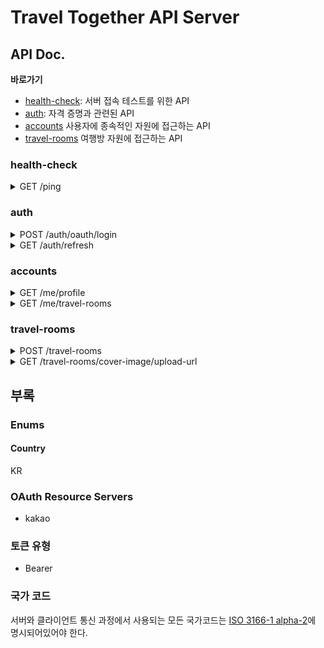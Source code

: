 # Travel Together API Server

## API Doc.

**바로가기**

- [health-check](#health-check): 서버 접속 테스트를 위한 API
- [auth](#auth): 자격 증명과 관련된 API
- [accounts](#accounts) 사용자에 종속적인 자원에 접근하는 API
- [travel-rooms](#travel-rooms) 여행방 자원에 접근하는 API

### health-check

<details>
<summary>GET /ping</summary>

#### 엔트포인트

```http
GET /ping
```

#### 설명

서버가 응답을 할 수 있는 상태인지 확인합니다. 응답 값에 의미 없는 문자열이 포함됩니다.

#### 응답 예시

```json
pong
```

</details>

### auth

<details>
<summary>POST /auth/oauth/login</summary>

#### 엔트포인트

```http
POST /auth/oauth/login
```

#### 설명

OAuth2 서비스(카카오로 로그인)를 제공하는 리소스 서버를 통해 로그인하여 액세스토큰과 리프레시토큰을 발급받습니다.

#### 요청 헤더

| 키           | 값               | 설명 |
| ------------ | ---------------- | ---- |
| Content-Type | application/json |      |

#### 요청 바디

| 이름        | 타입   | 설명                                          | 제약 조건                                                                       | 필수 여부 |
| ----------- | ------ | --------------------------------------------- | ------------------------------------------------------------------------------- | --------- |
| oauthServer | string | OAuth를 지원하는 리소스 서버를 나타냅니다.    | [지원하는 리소스 서버 리스트](#oauth-resource-servers) 중 하나의 값을 가집니다. | 필수      |
| oauthId     | string | 리소스 서버에서 발급하는 사용자의 고유 아이디 |                                                                                 | 필수      |
| oauthToken  | string | 리소스 서버에서 발급하는 액세스 토큰          |                                                                                 | 필수      |

#### 응답 바디

| 이름         | 타입    | 설명                                                                                                                                                                      | 제약 조건 | 필수 여부 |
| ------------ | ------- | ------------------------------------------------------------------------------------------------------------------------------------------------------------------------- | --------- | --------- |
| token        | string  | 서버 자원에 대한 접근 권한을 입증하기 위한 액세스 토큰. 이 값을 `Authorization` 헤더에 포함시켜야 요청자가 로그인한 사용자임을 서버가 알 수 있다. 유효기간이 비교적 짧다. |           | 필수      |
| payload.exp  | integer | 응답 바디의 token의 만료 일시. Time since epoch을 초단위로 나타낸 값이다.                                                                                                 |           | 필수      |
| payload.sub  | string  | 가치여행 API 서버에서 생성한 요청자의 고유 아이디.                                                                                                                        |           | 필수      |
| refreshToken | string  | 유효기간이 짧은 token(액세스토큰)을 재발급하기위해 사용되는 리프레시토큰.                                                                                                 |           | 필수      |

#### 응답 예시

```json
{
  "token": "eyJhbGciOiJIUzI1NiIsInR5cCI6IkpXVCJ9.eyJleHAiOjE1Nzc1OTUyNjksInN1YiI6ImI3M2ViYTRlLWQzNzQtNDAyNC1hOTliLTA0ZjZmN2QwNzMyOSJ9.bsKH6U2bKSmWuiIdBTdkgdnv3QDg4DFGnGmLRDJCwLY",
  "payload": {
    "exp": 1577595269,
    "sub": "b73eba4e-d374-4024-a99b-04f6f7d07329"
  },
  "refreshToken": "33e5505df96946059ac590a4140388e1"
}
```

</details>

<details>
<summary>GET /auth/refresh</summary>

#### 엔트포인트

```http
GET /auth/refresh
```

#### 설명

가치여행 API 서버에서 발급한 리프레시토큰으로 새로운 액세스토큰을 발급받습니다.

#### 요청 헤더

| 키   | 값           | 설명                                           |
| ---- | ------------ | ---------------------------------------------- |
| x-rt | 리프레시토큰 | 가치여행 API 서버로부터 발급받은 리프레시 토큰 |

#### 응답 예시

```json
{
  "token": "eyJhbGciOiJIUzI1NiIsInR5cCI6IkpXVCJ9.eyJleHAiOjE1Nzc1OTUzNjcsInN1YiI6ImI3M2ViYTRlLWQzNzQtNDAyNC1hOTliLTA0ZjZmN2QwNzMyOSJ9.m-zBp4qf0fOsmXvjn1utv8w-EatbAkxQImHJQDeGZOQ",
  "payload": {
    "exp": 1577595367,
    "sub": "b73eba4e-d374-4024-a99b-04f6f7d07329"
  },
  "refreshToken": "33e5505df96946059ac590a4140388e1"
}
```

</details>

### accounts

<details>
<summary>GET /me/profile</summary>

#### 엔트포인트

```http
GET /me/profile
```

#### 설명

자신의 프로필을 조회합니다.

#### 요청 헤더

| 키            | 값                                                                                               | 설명 |
| ------------- | ------------------------------------------------------------------------------------------------ | ---- |
| Authorization | [토큰 유형](#토큰-유형)과 가치여행 API서버에서 발급한 액세스토큰을 공백(' ')으로 이어붙인 문자열 |      |

#### 응답 바디

| 이름            | 타입    | 설명                                                                                 | 제약 조건 | 필수 여부 |
| --------------- | ------- | ------------------------------------------------------------------------------------ | --------- | --------- |
| id              | string  | 가치여행 API서버에서 생성한 사용자의 고유 아이디                                     |           | 필수      |
| name            | string  | 사용자의 닉네임. OAuth로 로그인한 경우 리소스서버에 설정된 값이 디폴트임.            |           | 필수      |
| profileImageUrl | string? | 사용자의 프로필 사진의 url. OAuth로 로그인한 경우 리소스서버에 설정된 값이 디폴트임. |           | 선택      |
| createdAt       | date    | 계정 생성 일시. OAuth로 로그인한 경우 최초로 로그인한 일시임.                        |           | 필수      |
| statusMessage   | string? | 상태 메시지. 설정하지 않은 경우 null.                                                |           | 선택      |

#### 응답 예시

```json
{
  "id": "b73eba4e-d374-4024-a99b-04f6f7d07329",
  "name": "김예지",
  "profileImageUrl": "http://k.kakaocdn.net/dn/cTh9DU/btqAq8c1skY/qTs4K8Ujh9oUffurqrTGPK/img_640x640.jpg",
  "createdAt": "2019-12-23T15:57:29.344Z",
  "statusMessage": null
}
```

</details>

<details>
<summary>GET /me/travel-rooms</summary>

#### 엔트포인트

```http
GET /me/travel-rooms
```

#### 설명

자신이 속해있는 여행방 리스트를 조회합니다. 각 여행방에는 멤버와 나라 리스트가 포함됩니다.

#### 요청 헤더

| 키            | 값                                                                                               | 설명 |
| ------------- | ------------------------------------------------------------------------------------------------ | ---- |
| Authorization | [토큰 유형](#토큰-유형)과 가치여행 API서버에서 발급한 액세스토큰을 공백(' ')으로 이어붙인 문자열 |      |

#### 응답 바디

| 이름                       | 타입    | 설명                                                 | 제약 조건 | 필수 여부 |
| -------------------------- | ------- | ---------------------------------------------------- | --------- | --------- |
| id                         | string  | 가치여행 API서버에서 생성한 여행방의 고유 아이디.    |           | 필수      |
| name                       | string  | 여행방의 이름.                                       |           | 필수      |
| startDate                  | date?   | 여행 시작 일시.                                      |           | 선택      |
| endDate                    | date?   | 여행 마지막 일시.                                    |           | 선택      |
| coverImagePath             | string? | 여행방 커버 이미지 url.                              |           | 선택      |
| createdDate                | date    | 여행방 생성 일시.                                    |           | 필수      |
| members[i].id              | string  | 가치여행 API서버에서 생성한 각 멤버의 고유 아이디.   |           | 필수      |
| members[i].name            | string  | 각 멤버의 닉네임.                                    |           | 필수      |
| members[i].statusMessage   | string? | 각 멤버의 상태 메시지.                               |           | 선택      |
| members[i].profileImageUrl | string? | 각 멤버의 프로필 이미지 url.                         |           | 선택      |
| members[i].createdAt       | date    | 각 멤버의 계정 생성 일시.                            |           | 필수      |
| countries[i].code          | string  | 각 국가의 코드. 부록의 [국가 코드](#국가-코드) 참고. |           | 필수      |
| countries[i].nameInKorean  | string  | 각 국가의 한국 이름. (예: 대한민국)                  |           | 필수      |
| countries[i].nameInEnglish | string  | 각 국가의 영어 이름. (예: Korea)                     |           | 필수      |
| countries[i].emoji         | string? | 각 국가의 국기 이모지. (예: 🇰🇷)                      |           | 선택      |

#### 응답 예시

```json
[
  {
    "id": "86ec949a-c1fb-4090-9ec9-c89853c7cf33",
    "name": "좋은 여행2",
    "startDate": null,
    "endDate": null,
    "coverImagePath": "travel-room/cover-image/86ec949a-c1fb-4090-9ec9-c89853c7cf33.jpeg",
    "createdDate": "2019-12-25T05:17:42.696Z",
    "members": [
      {
        "id": "b73eba4e-d374-4024-a99b-04f6f7d07329",
        "name": "김예지",
        "statusMessage": null,
        "profileImageUrl": "http://k.kakaocdn.net/dn/cTh9DU/btqAq8c1skY/qTs4K8Ujh9oUffurqrTGPK/img_640x640.jpg",
        "createdAt": "2019-12-23T15:57:29.344Z"
      }
    ],
    "countries": [
      {
        "code": "KR",
        "nameInKorean": "대한민국",
        "nameInEnglish": "Korea",
        "emoji": "🇰🇷"
      },
      {
        "code": "US",
        "nameInKorean": "미국",
        "nameInEnglish": "America",
        "emoji": "🇺🇸"
      }
    ]
  },
  {
    "id": "b3c99e80-b1a3-418a-9d09-9e1bdb0a5c91",
    "name": "좋은 여행2",
    "startDate": null,
    "endDate": "2023-06-07T14:34:08.700Z",
    "coverImagePath": null,
    "createdDate": "2019-12-25T05:41:46.830Z",
    "members": [
      {
        "id": "b73eba4e-d374-4024-a99b-04f6f7d07329",
        "name": "김예지",
        "statusMessage": null,
        "profileImageUrl": "http://k.kakaocdn.net/dn/cTh9DU/btqAq8c1skY/qTs4K8Ujh9oUffurqrTGPK/img_640x640.jpg",
        "createdAt": "2019-12-23T15:57:29.344Z"
      }
    ],
    "countries": []
  }
]
```

</details>

### travel-rooms

<details>
<summary>POST /travel-rooms</summary>

#### 엔트포인트

```http
POST /travel-rooms
```

#### 설명

새 여행방을 개설합니다.

#### 요청 헤더

| 키            | 값                                                                                               | 설명 |
| ------------- | ------------------------------------------------------------------------------------------------ | ---- |
| Authorization | [토큰 유형](#토큰-유형)과 가치여행 API서버에서 발급한 액세스토큰을 공백(' ')으로 이어붙인 문자열 |      |
| Content-Type  | application/json                                                                                 |      |

#### 요청 바디

| 이름      | 타입      | 설명           | 제약 조건              | 필수 여부 |
| --------- | --------- | -------------- | ---------------------- | --------- |
| name      | string    | 여행방 이름    |                        | 필수      |
| startDate | date?     | 여행 시작 일시 |                        | 선택      |
| endDate   | date?     | 여행 종료 일시 |                        | 선택      |
| countries | Country[] | 국가 리스트    | 배열 요소 갯수는 0이상 | 필수      |

#### 응답 바디

| 이름           | 타입   | 설명                                              | 제약 조건 | 필수 여부 |
| -------------- | ------ | ------------------------------------------------- | --------- | --------- |
| id             | string | 가치여행 API서버에서 생성한 여행방의 고유 아이디. |           | 필수      |
| name           | string | 요청시 전달한 여행방의 이름.                      |           | 필수      |
| startDate      | date?  | 요청시 선택적으로 전달한 여행 시작 일시.          |           | 선택      |
| endDate        | date?  | 요청시 선택적으로 전달한 여행 종료 일시.          |           | 선택      |
| coverImagePath | date?  | 여행방 커버 이미지. 여행방 최초 생성시에는 null.  |           | 선택      |
| createdDate    | date   | 여행방 생성 일시                                  |           | 필수      |

#### 응답 예시

```json
{
  "id": "1c26b13b-9649-427e-b68a-aeadcb27662d",
  "name": "미국, 일본, 호주",
  "startDate": null,
  "endDate": null,
  "coverImagePath": null,
  "createdDate": "2019-12-29T05:40:59.799Z"
}
```
</details>

<details>
<summary>GET /travel-rooms/cover-image/upload-url</summary>

#### 엔트포인트

```http
GET /travel-rooms/cover-image/upload-url
```

#### 설명

여행방 커버 이미지 업로드를 위한 url을 조회합니다.
조회되는 url은 AWS에서 제공하는 Signing url로, 유효기간이 존재합니다. 현재는 30초.
성공적으로 url을 조회한 경우, 해당 url로 이미지를 전송하면 해당 여행방의 커버 이미지가 변경됩니다.
이미지를 업로드할 것이 확실한 시점에 이 API를 호출하는 것이 좋습니다.

#### 요청 헤더

| 키            | 값                                                                                               | 설명 |
| ------------- | ------------------------------------------------------------------------------------------------ | ---- |
| Authorization | [토큰 유형](#토큰-유형)과 가치여행 API서버에서 발급한 액세스토큰을 공백(' ')으로 이어붙인 문자열 |      |

#### 쿼리 파라미터

|파라미터 | 값| 설명 |
| ---- | ---- | --- |
| travelRoomId | 커버 이미지를 변경할 여행방의 고유 아이디 |  |

#### 응답 바디

| 이름           | 타입   | 설명                                              | 제약 조건 | 필수 여부 |
| -------------- | ------ | ------------------------------------------------- | --------- | --------- |
|signedUrl|string | 여행방 커버 이미지를 전송하여 업로드 할 수 있는 url. | 만료기한이 존재 | 필수 |


#### 응답 예시

```json
{
    "signedUrl": "https://travel-together2.s3.amazonaws.com/travel-room/cover-image/86ec949a-c1fb-4090-9ec9-c89853c7cf33.jpeg?Content-Type=image%2Fjpeg&X-Amz-Algorithm=AWS4-HMAC-SHA256&X-Amz-Credential=AKIA5KWQOYF7SUMU33GN%2F20191229%2Fus-east-1%2Fs3%2Faws4_request&X-Amz-Date=20191229T055140Z&X-Amz-Expires=300&X-Amz-Signature=6cb1b6d24809792d2e4783e3479072ca5f3978c50053ef00b05a2157421f55cb&X-Amz-SignedHeaders=host"
}
```
</details>

## 부록

### Enums

#### Country

KR

### OAuth Resource Servers

- kakao

### 토큰 유형

- Bearer

### 국가 코드

서버와 클라이언트 통신 과정에서 사용되는 모든 국가코드는 [ISO 3166-1 alpha-2](https://en.wikipedia.org/wiki/ISO_3166-1_alpha-2)에 명시되어있어야 한다.
